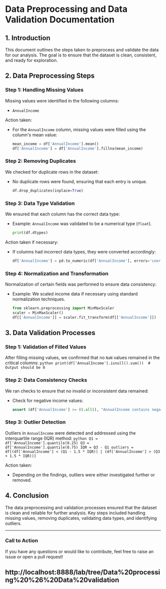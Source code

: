 # Data Preprocessing and Data Validation Documentation

## 1. Introduction
This document outlines the steps taken to preprocess and validate the data for our analysis. The goal is to ensure that the dataset is clean, consistent, and ready for exploration.

## 2. Data Preprocessing Steps

### Step 1: Handling Missing Values
Missing values were identified in the following columns:
- `AnnualIncome`

Action taken:
- For the `AnnualIncome` column, missing values were filled using the column's mean value:
    ```python
    mean_income = df['AnnualIncome'].mean()
    df['AnnualIncome'] = df['AnnualIncome'].fillna(mean_income)
    ```

### Step 2: Removing Duplicates
We checked for duplicate rows in the dataset:
- No duplicate rows were found, ensuring that each entry is unique.

    ```python
    df.drop_duplicates(inplace=True)
    ```

### Step 3: Data Type Validation
We ensured that each column has the correct data type:
- Example: `AnnualIncome` was validated to be a numerical type (`float`).

    ```python
    print(df.dtypes)
    ```

Action taken if necessary:
- If columns had incorrect data types, they were converted accordingly:
    ```python
    df['AnnualIncome'] = pd.to_numeric(df['AnnualIncome'], errors='coerce')
    ```

### Step 4: Normalization and Transformation
Normalization of certain fields was performed to ensure data consistency:
- Example: We scaled income data if necessary using standard normalization techniques.

    ```python
    from sklearn.preprocessing import MinMaxScaler
    scaler = MinMaxScaler()
    df[['AnnualIncome']] = scaler.fit_transform(df[['AnnualIncome']])
    ```

## 3. Data Validation Processes

### Step 1: Validation of Filled Values
After filling missing values, we confirmed that no `NaN` values remained in the critical columns:
    ```python
    print(df['AnnualIncome'].isnull().sum())  # Output should be 0
    ```

### Step 2: Data Consistency Checks
We ran checks to ensure that no invalid or inconsistent data remained:
- Check for negative income values:
    ```python
    assert (df['AnnualIncome'] >= 0).all(), "AnnualIncome contains negative values"
    ```

### Step 3: Outlier Detection
Outliers in `AnnualIncome` were detected and addressed using the interquartile range (IQR) method:
    ```python
    Q1 = df['AnnualIncome'].quantile(0.25)
    Q3 = df['AnnualIncome'].quantile(0.75)
    IQR = Q3 - Q1
    outliers = df[(df['AnnualIncome'] < (Q1 - 1.5 * IQR)) | (df['AnnualIncome'] > (Q3 + 1.5 * IQR))]
    ```

Action taken:
- Depending on the findings, outliers were either investigated further or removed.

## 4. Conclusion
The data preprocessing and validation processes ensured that the dataset is clean and reliable for further analysis. Key steps included handling missing values, removing duplicates, validating data types, and identifying outliers.

---

### Call to Action
If you have any questions or would like to contribute, feel free to raise an issue or open a pull request!

## http://localhost:8888/lab/tree/Data%20processing%20%26%20Data%20validation
